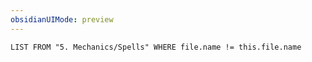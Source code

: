 ```yaml
---
obsidianUIMode: preview
---
```

```dataview
LIST FROM "5. Mechanics/Spells" WHERE file.name != this.file.name
```